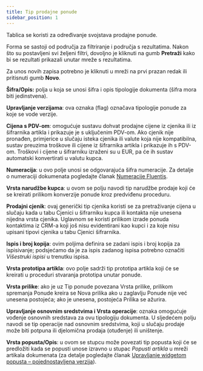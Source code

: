 ```yaml
---
title: Tip prodajne ponude 
sidebar_position: 1
---
```


Tablica se koristi za određivanje svojstava prodajne ponude.  

Forma se sastoji od područja za filtriranje i područja s rezultatima. Nakon što su postavljeni svi željeni filtri, dovoljno je kliknuti na gumb **Pretraži** kako bi se rezultati prikazali unutar mreže s rezultatima.

Za unos novih zapisa potrebno je kliknuti u mreži na prvi prazan redak ili pritisnuti gumb **Novo**. 

**Šifra/Opis:** polja u koja se unosi šifra i opis tipologije dokumenta (šifra mora biti jedinstvena).

**Upravljanje verzijama**: ova oznaka (flag) označava tipologije ponude za koje se vode verzije.

**Cijena s PDV-om**: omogućuje sustavu dohvat prodajne cijene iz cjenika ili iz šifrarnika artikla i prikazuje je s uključenim PDV-om. Ako cjenik nije pronađen, primjerice u slučaju isteka cjenika ili valute koja nije kompatibilna, sustav preuzima troškove ili cijene iz šifrarnika artikla i prikazuje ih s PDV-om. Troškovi i cijene u šifrarniku izraženi su u EUR, pa će ih sustav automatski konvertirati u valutu kupca.

**Numeracija**: u ovo polje unosi se odgovarajuća šifra numeracije. Za detalje o numeraciji dokumenata pogledajte članak [Numeracije Fluentis](/docs/configurations/tables/fluentis-numerations).

**Vrsta narudžbe kupca**: u ovom se polju navodi tip narudžbe prodaje koji će se kreirati prilikom konverzije ponude kroz predviđenu proceduru.    

**Prodajni cjenik**: ovaj generički tip cjenika koristi se za pretraživanje cijena u slučaju kada u tabu Cjenici u šifrarniku kupca ili kontakta nije unesena nijedna vrsta cjenika. Uglavnom se koristi prilikom izrade ponuda kontaktima iz CRM-a koji još nisu evidentirani kao kupci i za koje nisu upisani tipovi cjenika u tabu Cjenici šifrarnika.

**Ispis i broj kopija**: ovim poljima definira se zadani ispis i broj kopija za ispisivanje; podsjećamo da je za ispis zadanog ispisa potrebno označiti *Višestruki ispisi* u trenutku ispisa.

**Vrsta prototipa artikla**: ovo polje sadrži tip prototipa artikla koji će se kreirati u proceduri stvaranja prototipa unutar ponude. 

**Vrsta prilike**: ako je uz Tip ponude povezana Vrsta prilike, prilikom spremanja Ponude kreira se Nova prilika ako u zaglavlju Ponude nije već unesena postojeća; ako je unesena, postojeća Prilika se ažurira.

**Upravljanje osnovnim sredstvima i Vrsta operacije**: oznaka omogućuje vođenje osnovnih sredstava za ovu tipologiju dokumenta. U sljedećem polju navodi se tip operacije nad osnovnim sredstvima, koji u slučaju prodaje može biti potpuna ili djelomična prodaja (otuđenje) ili uništenje.      

**Vrsta popusta/Opis**: u ovom se stupcu može povezati tip popusta koji će se predložiti kada se popusti unose izravno u stupac *Popusti artikla* u mreži artikala dokumenata (za detalje pogledajte članak [Upravljanje widgetom popusta – pojednostavljena verzija](/docs/sales/sales-flow/discount-widget)).
